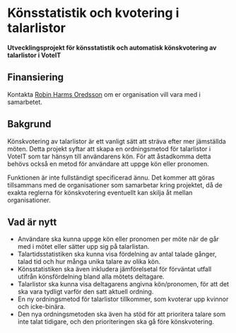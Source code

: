 # Könsstatistik och kvotering i talarlistor

**Utvecklingsprojekt för könsstatistik och automatisk könskvotering av talarlistor i VoteIT**

## Finansiering

Kontakta [Robin Harms Oredsson](mailto:robin@betahaus.net) om er organisation vill vara med i samarbetet.

## Bakgrund

Könskvotering av talarlistor är ett vanligt sätt att sträva efter mer jämställda möten. Detta projekt syftar att skapa en ordningsmetod för talarlistor i VoteIT som tar hänsyn till användarens kön. För att åstadkomma detta behövs också en metod för användare att uppge kön eller pronomen.

Funktionen är inte fullständigt specificerad ännu. Det kommer att göras tillsammans med de organisationer som samarbetar kring projektet, då de exakta reglerna för könskvotering eventuellt kan skilja åt mellan organisationer.

## Vad är nytt

- Användare ska kunna uppge kön eller pronomen per möte när de går med i mötet eller sätter upp sig på talarlistan.
- Talartidsstatistiken ska kunna visa fördelning av antal talade gånger, talad tid och hur många unika talare av olika kön.
- Könsstatistiken ska även inkludera jämförelsetal för förväntat utfall utifrån könsfördelning bland alla mötets deltagare.
- Talarlistor ska kunna visa deltagarens angivna kön/pronomen, för att det ska vara tydligt varför den satt aktuell ordning.
- En ny ordningsmetod för talarlistor tillkommer, som kvoterar upp kvinnor och icke-binära.
- Den nya ordningsmetoden ska även ha stöd för att prioritera talare som inte talat tidigare, och den prioriteringen ska gå före könskvotering.
